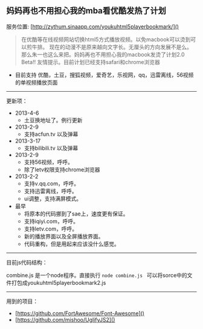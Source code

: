 妈妈再也不用担心我的mba看优酷发热了计划
---

服务位置: [http://zythum.sinaapp.com/youkuhtml5playerbookmark/]()

>在优酷等在线视频网站切换html5方式播放视频。以免macbook可以烫到可以煎牛排。
现在的动漫不是原来越向文字长。无厘头的方向发展不是么。那么朱一也这么来把。妈妈再也不用担心我的macbook发烫了计划2.0 Beta!!
友情提示。目前计划已经支持safari和chrome浏览器

+ 目前支持 优酷，土豆，搜狐视频，爱奇艺，乐视网，qq，迅雷离线，56视频 的单视频播放页面

---

更新项：

+ 2013-4-6
	+ 土豆换地址了。例行更新
+ 2013-2-9
	+ 支持acfun.tv 以及弹幕
+ 2013-3-17
	+ 支持bilibili.tv 以及弹幕
+ 2013-2-9
	+ 支持56视频，呼呼。
	+ 除了letv权限支持chrome浏览器
+ 2013-2-2
	+ 支持v.qq.com，呼呼。
	+ 支持迅雷离线，呼呼。
	+ ui调整，支持满屏模式。
+ 最早
	+ 将原本的代码挪到了sae上，速度更有保证。
	+ 支持iqiyi.com，呼呼。
	+ 支持letv.com，呼呼。
	+ 新的播放界面以及全屏播放界面。
	+ 代码重构，但是用起来应该没什么感觉。

---

目前js代码结构：

combine.js 是一个node程序。直接执行 `node combine.js ` 可以将sorce中的文件打包成youkuhtml5playerbookmark2.js

---

用到的项目：

+ [https://github.com/FortAwesome/Font-Awesome]()
+ [https://github.com/mishoo/UglifyJS2]()
